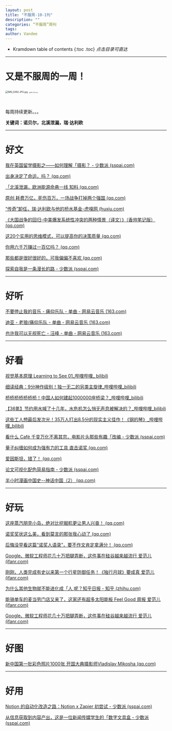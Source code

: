 ```yaml
---
layout: post
title: "不服周-10-1刊"
description: ""
categories: “不服周”周刊
tags: 
author: Vandee
---
```


* Kramdown table of contents
{:toc .toc}
*点击目录可直达*



------

# 又是不服周的一周！



<img src="https://s2.loli.net/2022/09/15/IaEBLOSFU6kGqrH.jpg" alt="IMG_0482.JPG.jpg" style="zoom:50%;" />

<img src="https://s2.loli.net/2022/09/15/KPVhHRgSJpwEcrk.jpg" alt="IMG_0432.jpg" style="zoom: 25%;" />

​              



每周持续更新。。。

**关键词：诺贝尔，北溪泄漏，瑞·达利欧**



------



# 好文

[我在英国留学摄影之——如何理解「摄影？ - 少数派 (sspai.com)](https://sspai.com/post/76044)

[出身决定了命运，吗？ (qq.com)](https://mp.weixin.qq.com/s/_N8rJ2DXZI63exyNl4Crvg)

[「北溪泄漏，欧洲能源命悬一线 知料 (qq.com)](https://mp.weixin.qq.com/s/fZqtvlbzKAYo_ztcpVdDKA)

[原创  耗费万亿，死伤百万，一场战争打掉两个强国 (qq.com)](https://mp.weixin.qq.com/s/2sq1ZteC9_nijdpX03DLxg)

[“传奇”卸任，瑞·达利欧与他的桥水基金-虎嗅网 (huxiu.com)](https://www.huxiu.com/article/679422.html?f=rss)

[《大国战争的回归-中美爆发系统性冲突的两种情景（译文）》（香帅笔记版） (qq.com)](https://mp.weixin.qq.com/s/SLcy1uvTlrQ3xZfvJw1K3g)

[这20个实用的思维模式，可以提高你的决策质量 (qq.com)](https://mp.weixin.qq.com/s/VII6l6slxdao-CRnSH4G1g)

[你用六千万赚过一百亿吗？ (qq.com)](https://mp.weixin.qq.com/s/pJr9T8P-Fk3No2tz_fuQtg)

[那些都是很好很好的，可我偏偏不喜欢 (qq.com)](https://mp.weixin.qq.com/s/xc863mByDMzhOQ-5e3Bhtg)

[探索自我是一条漫长的路 - 少数派 (sspai.com)](https://sspai.com/post/75858)

------



# 好听

[不要停止我的音乐 - 痛仰乐队 - 单曲 - 网易云音乐 (163.com)](https://music.163.com/#/song?id=381861)

[迪亚 - 老狼/痛仰乐队 - 单曲 - 网易云音乐 (163.com)](https://music.163.com/#/song?id=1852275749)

[也许我可以无视死亡 - 汪峰 - 单曲 - 网易云音乐 (163.com)](https://music.163.com/#/song?id=1974959501)

------



# 好看

[视觉基本原理  Learning to See 01_哔哩哔哩_ bilibili](https://www.bilibili.com/video/BV1AV4y1L7z7/?is_story_h5=false&p=1&share_from=ugc&share_medium=iphone&share_plat=ios&share_session_id=908F4E7B-C79D-4375-A2FD-8B30671352D7&share_source=GENERIC&share_tag=s_i&timestamp=1665402280&unique_k=8QBypGI)

[细读经典：9分神作级别！独一无二的另类主旋律_哔哩哔哩_bilibili](https://www.bilibili.com/video/BV15V4y1N7vV/?is_story_h5=false&p=1&share_from=ugc&share_medium=iphone&share_plat=ios&share_session_id=174E581D-38AD-4A4A-82F4-FAF2F3A5D086&share_source=GENERIC&share_tag=s_i&timestamp=1664885009&unique_k=OdQXneb&vd_source=92184533e359726f138fee9650261f0f)

[桥桥桥桥桥桥桥！中国人如何建起1000000座桥梁？_哔哩哔哩_bilibili](https://www.bilibili.com/video/BV1ce4y1p7ke/?is_story_h5=false&p=1&share_from=ugc&share_medium=iphone&share_plat=ios&share_session_id=E7A0C037-119C-4A07-A231-9315BC97803A&share_source=GENERIC&share_tag=s_i&timestamp=1664895368&unique_k=BI5mIwJ&vd_source=92184533e359726f138fee9650261f0f)

[【36氪】节约用水喊了十几年，水危机怎么悄无声息被解决的？_哔哩哔哩_bilibili](https://www.bilibili.com/video/BV1uV4y1K7Qu/?is_story_h5=false&p=1&share_from=ugc&share_medium=iphone&share_plat=ios&share_session_id=0179D037-7239-4831-B708-B8C8D958B757&share_source=GENERIC&share_tag=s_i&timestamp=1664889212&unique_k=2BqXEjt&vd_source=92184533e359726f138fee9650261f0f)

[这些工人想最后发次光！35万人打出8.5分的现实主义佳作！《钢的琴》_哔哩哔哩_bilibili](https://www.bilibili.com/video/BV1J841147B1/?is_story_h5=false&p=1&share_from=ugc&share_medium=iphone&share_plat=ios&share_session_id=4B172B68-B034-4FE4-9485-4824947AA25B&share_source=GENERIC&share_tag=s_i&timestamp=1664362025&unique_k=aPybO3i&vd_source=92184533e359726f138fee9650261f0f)

[看什么 Café  千变万化不离其宗，电影片头那些有趣「改编 - 少数派 (sspai.com)](https://sspai.com/post/76017)

[量子纠缠如何成为强有力的工具 直击诺奖 (qq.com)](https://mp.weixin.qq.com/s/ftohvebJ5AmQobZW-i1zrg)

[爱因斯坦，错了！ (qq.com)](https://mp.weixin.qq.com/s/W8pJD4YlKJqZOREAkrkc5w)

[论文可视化配色简易指南 - 少数派 (sspai.com)](https://sspai.com/post/75989)

[半小时漫画中国史--神话中国（2） (qq.com)](https://mp.weixin.qq.com/s/_rbMJCFntusaCjWQq6hHEQ)

------



# 好玩

[这座蒸汽朋克小岛，绝对比挖掘机更让男人兴奋！ (qq.com)](https://mp.weixin.qq.com/s/7txaDCBb0SBYRFHQCKa4UA)

[诺奖奖状这么美，看到莫言的那张我心动了 (qq.com)](https://mp.weixin.qq.com/s/asjoTqhMmakSNcyTe_jv9Q)

[后悔没早看这篇“诺奖人语录”，要不作文肯定拿满分！ (qq.com)](https://mp.weixin.qq.com/s/JGHn-pFLU7uP3dtJ39GqOA)

[Google、微软工程师花几十万把腿弄断，这件事在硅谷越来越流行   爱范儿 (ifanr.com)](https://www.ifanr.com/1513663?utm_source=rss&utm_medium=rss&utm_campaign=)

[刚刚，人类完成有史以来第一个行星防御任务！《独行月球》要成真   爱范儿 (ifanr.com)](https://www.ifanr.com/1514273?utm_source=rss&utm_medium=rss&utm_campaign=)

[为什么其他生物就不能进化成「人 呢？知乎日报 - 知乎 (zhihu.com)](https://daily.zhihu.com/story/9753016)

[能骑单车的麦当劳门店又来了，这家还有超多太阳能板  Feel Good 周报  爱范儿 (ifanr.com)](https://www.ifanr.com/1513974?utm_source=rss&utm_medium=rss&utm_campaign=)

[Google、微软工程师花几十万把腿弄断，这件事在硅谷越来越流行  爱范儿 (ifanr.com)](https://www.ifanr.com/1513663?utm_source=rss&utm_medium=rss&utm_campaign=)

------



# 好图

[新中国第一批彩色照片1000张    开国大典摄影师Vladislav Mikosha (qq.com)](https://mp.weixin.qq.com/s/PkyHYXhDdTHKkLpbrB1NYQ)



------



# 好用

[Notion 的自动化改造之路：Notion x Zapier 初尝试 - 少数派 (sspai.com)](https://sspai.com/post/75842)

[从信息获取到内容产出，这是一位新闻传媒学生的「数字文具盒  - 少数派 (sspai.com)](https://sspai.com/post/75398)
